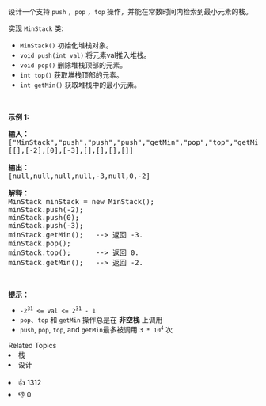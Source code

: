 <p>设计一个支持 <code>push</code> ，<code>pop</code> ，<code>top</code> 操作，并能在常数时间内检索到最小元素的栈。</p>

<p>实现 <code>MinStack</code> 类:</p>

<ul>
	<li><code>MinStack()</code> 初始化堆栈对象。</li>
	<li><code>void push(int val)</code> 将元素val推入堆栈。</li>
	<li><code>void pop()</code> 删除堆栈顶部的元素。</li>
	<li><code>int top()</code> 获取堆栈顶部的元素。</li>
	<li><code>int getMin()</code> 获取堆栈中的最小元素。</li>
</ul>

<p>&nbsp;</p>

<p><strong>示例 1:</strong></p>

<pre>
<strong>输入：</strong>
["MinStack","push","push","push","getMin","pop","top","getMin"]
[[],[-2],[0],[-3],[],[],[],[]]

<strong>输出：</strong>
[null,null,null,null,-3,null,0,-2]

<strong>解释：</strong>
MinStack minStack = new MinStack();
minStack.push(-2);
minStack.push(0);
minStack.push(-3);
minStack.getMin();   --&gt; 返回 -3.
minStack.pop();
minStack.top();      --&gt; 返回 0.
minStack.getMin();   --&gt; 返回 -2.
</pre>

<p>&nbsp;</p>

<p><strong>提示：</strong></p>

<ul>
	<li><code>-2<sup>31</sup>&nbsp;&lt;= val &lt;= 2<sup>31</sup>&nbsp;- 1</code></li>
	<li><code>pop</code>、<code>top</code> 和 <code>getMin</code> 操作总是在 <strong>非空栈</strong> 上调用</li>
	<li><code>push</code>,&nbsp;<code>pop</code>,&nbsp;<code>top</code>, and&nbsp;<code>getMin</code>最多被调用&nbsp;<code>3 * 10<sup>4</sup></code>&nbsp;次</li>
</ul>
<div><div>Related Topics</div><div><li>栈</li><li>设计</li></div></div><br><div><li>👍 1312</li><li>👎 0</li></div>